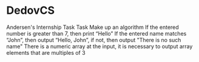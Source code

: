 # DedovCS
Andersen's Internship Task
Task 
Make up an algorithm 
If the entered number is greater than 7, then print “Hello” 
If the entered name matches “John”, then output “Hello, John”, if not, then output "There is no such name" 
There is a numeric array at the input, it is necessary to output array elements that are multiples of 3 
